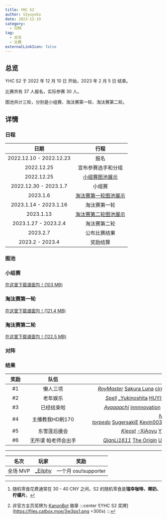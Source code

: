 ```yaml
---
title: YHC S2
author: SIyuyuko
date: 2023-12-19
category:
  - 归档
tag:
  - 总览
  - 比赛
externalLinkIcon: false
---
```

## 总览

YHC S2 于 2022 年 12 月 10 日 开始，2023 年 2 月 5 日 结束。

比赛共有 37 人报名，实际参赛 30 人。

图池共计三轮，分别是小组赛、淘汰赛第一轮、淘汰赛第二轮。

<!-- more -->

## 详情

### 日程

|          日期           |                                 行程                                 |
|:-----------------------:|:------------------------------------------------------------------:|
| 2022.12.10 - 2022.12.23 |                                 报名                                 |
|       2022.12.25        |                          宣布参赛选手和分组                          |
|       2022.12.25        |    [小组赛图池展示](https://www.bilibili.com/video/BV12K411q7sL/)    |
|  2022.12.30 - 2023.1.7  |                                小组赛                                |
|        2023.1.6         | [淘汰赛第一轮图池展示](https://www.bilibili.com/video/BV1h8411K7ke/) |
|  2023.1.14 - 2023.1.16  |                             淘汰赛第一轮                             |
|        2023.1.13        | [淘汰赛第二轮图池展示](https://www.bilibili.com/video/BV1ex4y137Fx/) |
|  2023.1.27 - 2023.2.4   |                             淘汰赛第二轮                             |
|        2023.2.7         |                             公布比赛结果                             |
|     2023.2 - 2023.4     |                               奖励结算                               |

### 图池

### 小组赛

<Mappool :mapData="poolList.pool1"></Mappool>

[在这里下载谱面包！(103 MB)](https://drive.google.com/file/d/16EGRC4DnalO_YEiENcBLBTi9H05XcHiE/view?usp=share_link)

### 淘汰赛第一轮

<Mappool :mapData="poolList.pool2"></Mappool>

[在这里下载谱面包！(121.4 MB)](https://drive.google.com/file/d/1nOrkgMX0pNqj9b-HgxLBjCc-pJF5FAEm/view?usp=share_link)

### 淘汰赛第二轮

<Mappool :mapData="poolList.pool3"></Mappool>

[在这里下载谱面包！(122.5 MB)](https://drive.google.com/file/d/12rFoRjc-raITz7Ib55JDOA9RHvwnEOmJ/view?usp=share_link)

### 对阵

<Bracket :src="bracket.src" :name="bracket.name" :width="bracket.width" :height="bracket.height"></Bracket>

### 结果

| <div style="width:50px" >奖励</div> | <div style="width:160px" >队伍</div> |                                                                                                            <div style="width:550px" >奖励</div>                                                                                                             |       <div style="width:300px" >奖励</div>       |
|:-----------------------------------:|:----------------------------------:|:-----------------------------------------------------------------------------------------------------------------------------------------------------------------------------------------------------------------------------------------------------------:|:------------------------------------------------:|
|                 #1                  |               懒人三项               |     [*RoyMaster*](https://osu.ppy.sh/users/28365836) [Sakura Luna](https://osu.ppy.sh/users/1608105) [cirnosaikyo](https://osu.ppy.sh/users/19971407) [small_pineapple](https://osu.ppy.sh/users/20989945) [_Eilphy](https://osu.ppy.sh/users/15175276)     | 每人一份随机零食[^first]、非官方主页奖牌[^second] |
|                 #2                  |               老年娱乐               |        [*Spell*](https://osu.ppy.sh/users/13003552) [_Yukinoshita](https://osu.ppy.sh/users/15343685) [HUYI520](https://osu.ppy.sh/users/15337997) [mike233333](https://osu.ppy.sh/users/15436106) [lizhanyiawa](https://osu.ppy.sh/users/13928307)         |                        --                        |
|                 #3                  |              已经结束啦              |        [*Ayaaaachi*](https://osu.ppy.sh/users/16022736) [innnnovation](https://osu.ppy.sh/users/18443135) [dawnstar](https://osu.ppy.sh/users/17426219) [eric1388](https://osu.ppy.sh/users/20384257) [Lzq12345](https://osu.ppy.sh/users/15012640)         |                        --                        |
|                 #4                  |           主播教我HD刷170            | [*Neutron torpedo*](https://osu.ppy.sh/users/24657559) [SugersakiE](https://osu.ppy.sh/users/15091523) [Kevin0036](https://osu.ppy.sh/users/24004891) [qimengxunkong](https://osu.ppy.sh/users/16849347) [dongguadongde](https://osu.ppy.sh/users/28494479) |                        --                        |
|                 #5                  |             东雪莲后援会             |              [*Kieost*](https://osu.ppy.sh/users/17823832) [-XiAoyu](https://osu.ppy.sh/users/19061410) [Yin0508](https://osu.ppy.sh/users/15730382) [Zxian](https://osu.ppy.sh/users/20672564) [YuKiRoKi](https://osu.ppy.sh/users/16668536)               |                        --                        |
|                 #6                  |         无所谓 帕老师会出手          |        [*QianLi1611*](https://osu.ppy.sh/users/30367809) [The Origin](https://osu.ppy.sh/users/10225377) [USAIKO](https://osu.ppy.sh/users/30018494) [AliceMana](https://osu.ppy.sh/users/11531025) [LimeSeptum](https://osu.ppy.sh/users/13256419)         |                        --                        |

---

|   名次   |                     玩家                     |         奖励         |
|:------:|:--------------------------------------------:|:------------------:|
| 全场 MVP | [_Eilphy](https://osu.ppy.sh/users/15175276) | 一个月 osu!supporter |

[^first]: 随机零食花费通常在 30 - 40 CNY 之间，S2 的随机零食是**瑞幸咖啡、椰奶、柠檬片**。
[^second]: 非官方主页奖牌为 [KanonBot](https://info.desu.life/?p=383) 徽章
    :::center
    ![YHC S2 奖牌](<https://files.catbox.moe/3w3ps1.png> =300x)
    :::

<script setup>
import { ref,onBeforeMount } from 'vue';
import Mappool from '@mapPool';
import Bracket from '@bracket';
import { getMappoolPanel } from '@mappoolUtil';
let poolList=ref({
  pool1:{
    sets:[],
    data:[],
    status:{
      isLoading:true,
      title:"YHC S2 小组赛图池",
    },
    src:"HD 2089366 372448 3239199 3448129 3902695 2141049 NM 2661092 3743459 DT 3675891 2587641 FM 3424391 3521488 3139469 TB 3256904",
  },
  pool2:{
    sets:[],
    data:[],
    status:{
      isLoading:true,
      title:"YHC S2 淘汰赛第一轮图池",
    },
    src:"HD 2288966 859667 3035501 2104403 1003687 2872872 NM 3019025 3461651 DT 261417 1554793 FM 1824472 3739576 3590290 TB 1308941"
  },
  pool3:{
    sets:[],
    data:[],
    status:{
      isLoading:true,
      title:"YHC S2 淘汰赛第二轮图池",
    },
    src:"HD 3468294 3113813 3735247 3196719 2381878 2938608 313165 NM 3017432 3157972 DT 307804 2896899 2325564 FM 1542345 3661739 2033671 TB 342543"
  }
});
let bracket=ref({
  src:"https://challonge.com/zh_CN/YHC_S2.svg",
  name:"YHC S2 对阵表",
  width:730,
  height:420,
})
onBeforeMount(()=>{
  poolList.value=getMappoolPanel(poolList.value,"s2mappool");
})
</script>
